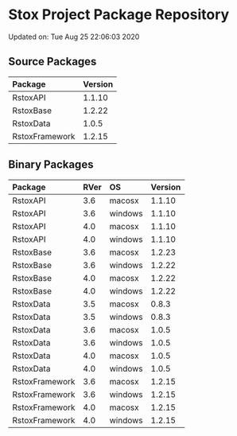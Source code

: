 # Stox Project Package Repository


Updated on: Tue Aug 25 22:06:03 2020
## Source Packages

|Package        |Version |
|:--------------|:-------|
|RstoxAPI       |1.1.10  |
|RstoxBase      |1.2.22  |
|RstoxData      |1.0.5   |
|RstoxFramework |1.2.15  |

## Binary Packages

|Package        |RVer |OS      |Version |
|:--------------|:----|:-------|:-------|
|RstoxAPI       |3.6  |macosx  |1.1.10  |
|RstoxAPI       |3.6  |windows |1.1.10  |
|RstoxAPI       |4.0  |macosx  |1.1.10  |
|RstoxAPI       |4.0  |windows |1.1.10  |
|RstoxBase      |3.6  |macosx  |1.2.23  |
|RstoxBase      |3.6  |windows |1.2.22  |
|RstoxBase      |4.0  |macosx  |1.2.22  |
|RstoxBase      |4.0  |windows |1.2.22  |
|RstoxData      |3.5  |macosx  |0.8.3   |
|RstoxData      |3.5  |windows |0.8.3   |
|RstoxData      |3.6  |macosx  |1.0.5   |
|RstoxData      |3.6  |windows |1.0.5   |
|RstoxData      |4.0  |macosx  |1.0.5   |
|RstoxData      |4.0  |windows |1.0.5   |
|RstoxFramework |3.6  |macosx  |1.2.15  |
|RstoxFramework |3.6  |windows |1.2.15  |
|RstoxFramework |4.0  |macosx  |1.2.15  |
|RstoxFramework |4.0  |windows |1.2.15  |
